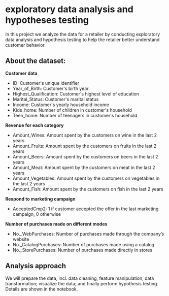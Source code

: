 # exploratory data analysis and hypotheses testing
In this project we analyze the data for a retailer by conducting exploratory data analysis and hypothesis testing to help the retailer better understand customer behavior.
## About the dataset:
**Customer data**
- ID: Customer's unique identifier
- Year_of_Birth: Customer's birth year
- Highest_Qualification: Customer's highest level of education
- Marital_Status: Customer's marital status
- Income: Customer's yearly household income
- Kids_home: Number of children in customer's household
- Teen_home: Number of teenagers in customer's household

**Revenue for each category**
- Amount_Wines: Amount spent by the customers on wine in the last 2 years
- Amount_Fruits: Amount spent by the customers on fruits in the last 2 years
- Amount_Beers: Amount spent by the customers on beers in the last 2 years
- Amount_Meat: Amount spent by the customers on meat in the last 2 years
- Amount_Vegetables: Amount spent by the customers on vegetables in the last 2 years
- Amount_Fish: Amount spent by the customers on fish in the last 2 years

**Respond to marketing campaign**
- AcceptedCmp2: 1 if customer accepted the offer in the last marketing campaign, 0 otherwise

**Number of purchases made on different modes**
- No._WebPurchases: Number of purchases made through the company’s website
- No._CatalogPurchases: Number of purchases made using a catalog
- No._StorePurchases: Number of purchases made directly in stores

## Analysis approach
We will prepare the data, incl. data cleaning, feature manipulation, data transformation; visualize the data; and finally perform hypothesis testing. Details are shown in the notebook.